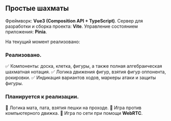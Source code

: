## Простые шахматы
Фреймворк: **Vue3 (Composition API + TypeScript)**.
Сервер для разработки и сборка проекта: **Vite**.
Управление состоянием приложения: **Pinia**.

На текущий момент реализовано:
### Реализовано.
✅ Компоненты: доска, клетка, фигуры, а также полная алгебраическая шахматная нотация. 
✅ Логика движения фигур, взятия фигур оппонента, рокировки.
✅ Индикация вариантов ходов, маркеры атаки и защиты фигуры. 

### Планируется к реализации.
🔲 Логика мата, пата, взятия пешки на проходе.
🔲 Игра против компьютерного движка.
🔲 Игра по сети при помощи **WebRTC**.
